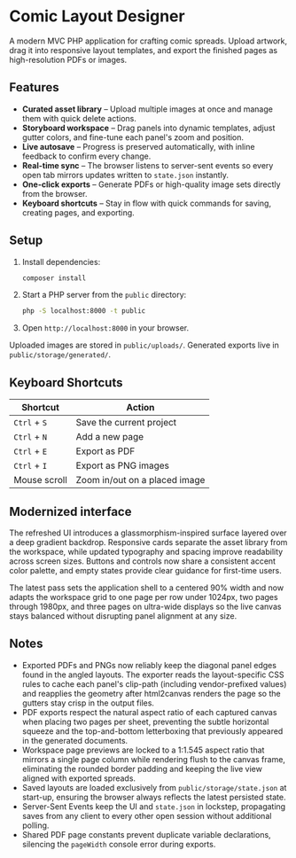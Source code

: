 # Comic Layout Designer

A modern MVC PHP application for crafting comic spreads. Upload artwork, drag it into responsive layout templates, and export the finished pages as high-resolution PDFs or images.

## Features

- **Curated asset library** – Upload multiple images at once and manage them with quick delete actions.
- **Storyboard workspace** – Drag panels into dynamic templates, adjust gutter colors, and fine-tune each panel's zoom and position.
- **Live autosave** – Progress is preserved automatically, with inline feedback to confirm every change.
- **Real-time sync** – The browser listens to server-sent events so every open tab mirrors updates written to `state.json` instantly.
- **One-click exports** – Generate PDFs or high-quality image sets directly from the browser.
- **Keyboard shortcuts** – Stay in flow with quick commands for saving, creating pages, and exporting.

## Setup

1. Install dependencies:
   ```bash
   composer install
   ```
2. Start a PHP server from the `public` directory:
   ```bash
   php -S localhost:8000 -t public
   ```
3. Open `http://localhost:8000` in your browser.

Uploaded images are stored in `public/uploads/`. Generated exports live in `public/storage/generated/`.

## Keyboard Shortcuts

| Shortcut | Action |
| --- | --- |
| `Ctrl` + `S` | Save the current project |
| `Ctrl` + `N` | Add a new page |
| `Ctrl` + `E` | Export as PDF |
| `Ctrl` + `I` | Export as PNG images |
| Mouse scroll | Zoom in/out on a placed image |

## Modernized interface

The refreshed UI introduces a glassmorphism-inspired surface layered over a deep gradient backdrop. Responsive cards separate the asset library from the workspace, while updated typography and spacing improve readability across screen sizes. Buttons and controls now share a consistent accent color palette, and empty states provide clear guidance for first-time users.

The latest pass sets the application shell to a centered 90% width and now adapts the workspace grid to one page per row under 1024px, two pages through 1980px, and three pages on ultra-wide displays so the live canvas stays balanced without disrupting panel alignment at any size.

## Notes

* Exported PDFs and PNGs now reliably keep the diagonal panel edges found in the angled layouts. The exporter reads the layout-specific CSS rules to cache each panel's clip-path (including vendor-prefixed values) and reapplies the geometry after html2canvas renders the page so the gutters stay crisp in the output files.
* PDF exports respect the natural aspect ratio of each captured canvas when placing two pages per sheet, preventing the subtle horizontal squeeze and the top-and-bottom letterboxing that previously appeared in the generated documents.
* Workspace page previews are locked to a 1:1.545 aspect ratio that mirrors a single page column while rendering flush to the canvas frame, eliminating the rounded border padding and keeping the live view aligned with exported spreads.
* Saved layouts are loaded exclusively from `public/storage/state.json` at start-up, ensuring the browser always reflects the latest persisted state.
* Server-Sent Events keep the UI and `state.json` in lockstep, propagating saves from any client to every other open session without additional polling.
* Shared PDF page constants prevent duplicate variable declarations, silencing the `pageWidth` console error during exports.
